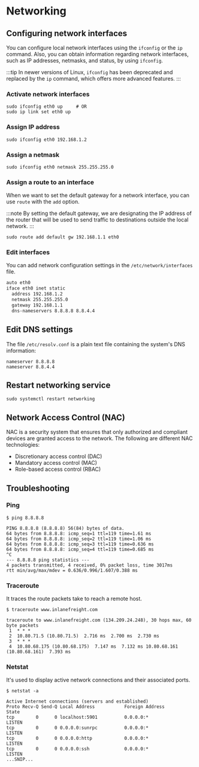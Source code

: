# Networking

## Configuring network interfaces

You can configure local network interfaces using the `ifconfig` or the `ip` command. Also, you can obtain information regarding network interfaces, such as IP addresses, netmasks, and status, by using `ifconfig`.

:::tip
In newer versions of Linux, `ifconfig` has been deprecated and replaced by the `ip` command, which offers more advanced features. 
:::

### Activate network interfaces

```console
sudo ifconfig eth0 up     # OR
sudo ip link set eth0 up
```

### Assign IP address

```console
sudo ifconfig eth0 192.168.1.2
```

### Assign a netmask

```console
sudo ifconfig eth0 netmask 255.255.255.0
```

### Assign a route to an interface

When we want to set the default gateway for a network interface, you can use `route` with the `add` option.

:::note
By setting the default gateway, we are designating the IP address of the router that will be used to send traffic to destinations outside the local network.
:::

```console
sudo route add default gw 192.168.1.1 eth0
```

### Edit interfaces

You can add network configuration settings in the `/etc/network/interfaces` file.

```txt
auto eth0
iface eth0 inet static
  address 192.168.1.2
  netmask 255.255.255.0
  gateway 192.168.1.1
  dns-nameservers 8.8.8.8 8.8.4.4
```

## Edit DNS settings

The file `/etc/resolv.conf` is a plain text file containing the system's DNS information:

```text
nameserver 8.8.8.8
nameserver 8.8.4.4
```

## Restart networking service

```console
sudo systemctl restart networking
```

## Network Access Control (NAC)

NAC is a security system that ensures that only authorized and compliant devices are granted access to the network. The following are different NAC technologies:

- Discretionary access control (DAC)
- Mandatory access control (MAC)
- Role-based access control (RBAC)

## Troubleshooting

### Ping

```console
$ ping 8.8.8.8

PING 8.8.8.8 (8.8.8.8) 56(84) bytes of data.
64 bytes from 8.8.8.8: icmp_seq=1 ttl=119 time=1.61 ms
64 bytes from 8.8.8.8: icmp_seq=2 ttl=119 time=1.06 ms
64 bytes from 8.8.8.8: icmp_seq=3 ttl=119 time=0.636 ms
64 bytes from 8.8.8.8: icmp_seq=4 ttl=119 time=0.685 ms
^C
--- 8.8.8.8 ping statistics ---
4 packets transmitted, 4 received, 0% packet loss, time 3017ms
rtt min/avg/max/mdev = 0.636/0.996/1.607/0.388 ms
```

### Traceroute

It traces the route packets take to reach a remote host.

```console
$ traceroute www.inlanefreight.com

traceroute to www.inlanefreight.com (134.209.24.248), 30 hops max, 60 byte packets
 1  * * *
 2  10.80.71.5 (10.80.71.5)  2.716 ms  2.700 ms  2.730 ms
 3  * * *
 4  10.80.68.175 (10.80.68.175)  7.147 ms  7.132 ms 10.80.68.161 (10.80.68.161)  7.393 ms
```

### Netstat

It's used to display active network connections and their associated ports.

```console
$ netstat -a

Active Internet connections (servers and established)
Proto Recv-Q Send-Q Local Address           Foreign Address         State      
tcp        0      0 localhost:5901          0.0.0.0:*               LISTEN     
tcp        0      0 0.0.0.0:sunrpc          0.0.0.0:*               LISTEN     
tcp        0      0 0.0.0.0:http            0.0.0.0:*               LISTEN     
tcp        0      0 0.0.0.0:ssh             0.0.0.0:*               LISTEN
...SNIP...
```
